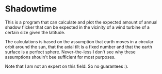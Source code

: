 Shadowtime
==========

This is a program that can calculate and plot the expected amount of annual shadow flicker that can be 
expected in the vicinity of a wind turbine of a certain size given the latitude.

The calculations is based on the assumption that earth moves in a circular orbit around the sun, that 
the axial tilt is a fixed number and that the earth surface is a perfect sphere. Never-the-less I don't
see why these assumptions shouln't bee sufficient for most purposes. 

Note that I am not an expert on this field. So no guarantees :).
